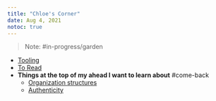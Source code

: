 ```yaml
---
title: "Chloe's Corner"
date: Aug 4, 2021
notoc: true
---
```


> Note: #in-progress/garden 

- [Tooling](moc/tooling)
- [To Read](moc/to-read.md)
- **Things at the top of my ahead I want to learn about** #come-back 
	- [Organization structures](notes/career/hr/org-structures.md)
	- [Authenticity](notes/perdev/life-advice/authenticity.md)